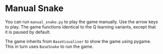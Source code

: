 ﻿# Manual Snake

You can run `manual_snake.py` to play the game manually. Use the arrow keys to play. The game functions identical to the Q learning variants, except that it is paused by default. 

The game inherits from `BaseVisualiser` to show the game using pygame. This in turn uses `BaseSnake` to run the game.